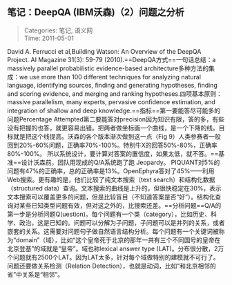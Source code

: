 笔记：DeepQA (IBM沃森)（2）问题之分析
---
    
> Categories: 笔记, 语义网  
> Time: 2011-05-01
    
David A. Ferrucci et al,Building Watson: An Overview of the DeepQA Project. AI Magazine 31(3): 59-79 (2010).==DeepQA方式==一句话总结：a massively parallel probabilistic evidence-based architecture多种方法的集成：we use more than 100 different techniques for analyzing natural language, identifying sources, ﬁnding and generating hypotheses, ﬁnding and scoring evidence, and merging and ranking hypotheses.四项基本原则：massive parallelism, many experts, pervasive conﬁdence estimation, and integration of shallow and deep knowledge.==指标==第一要能答尽可能多的问题Percentage Attempted第二要能答对precision因为知识有限，答的多，有些没有把握的也答，就更容易出错。把两者做坐标画一个曲线，是一个下降的线。目标就是把这个线提高。沃森的各个版本渐次做到这一点（Fig 9）人类参赛者一般回到20%-60%问题，正确率70%-100%。特别牛X的回答50%-80%，正确率80%-100%。     所以系统设计，要计算对答案的置信度，如果太低，就不答。==基准==设计沃森前，团队用现成的Q/A系统跑了跑 Jeopardy。 PIQUANT对5%的问题有47%的正确率，总的正确率是13%。OpenEphyra答对了45%——利用Web搜索。更有趣的是，他们比较了纯文本搜索（text search）和结构化数据（structured data）查询。文本搜索的曲线是上升的，但很快稳定在30%，表示文本搜索可以覆盖更多的问题，但是比较盲目（不知道答案是否“好”）。结构化查询对某些已知类型问题有效，但对这之外的，比搜索还差。==分析问题==Q/A的第一步是分析问题Q(uestion)。每个问题有一个类（category），比如历史、科学、政治，这是已知的。问题可以分解为子问题，子问题可以是并列的关系，或者嵌套的关系。这需要对问题句子做自然语言结构分析。每个问题有一个关键词被称为“domain”（域），比如“这个皇帝死于北京的那年一共有三个不同国号的皇帝在北京登基”的域就是“皇帝”。域也称lexical answer type (LAT)。分布很分散，2万个问题就有2500个LAT。因为LAT太多，针对每个域做特别的建模就不可行了。问题还要做关系检测（Relation Detection），也就是动词，比如“和北京相邻的省”中关系是“相邻”。     
    